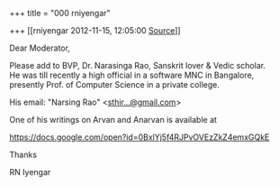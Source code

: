 +++
title = "000 rniyengar"

+++
[[rniyengar	2012-11-15, 12:05:00 [Source](https://groups.google.com/g/bvparishat/c/3GXDiZb0iTA)]]



Dear Moderator,  
  
Please add to BVP, Dr. Narasinga Rao, Sanskrit lover & Vedic scholar.  
He was till recently a high official in a software MNC in Bangalore,  
presently Prof. of Computer Science in a private college.  
  
His email: "Narsing Rao" \<[sthir...@gmail.com]()\>  
  
One of his writings on Arvan and Anarvan is available at  
  
<https://docs.google.com/open?id=0BxlYj5f4RJPvOVEzZkZ4emxGQkE>  
  
Thanks  
  
RN Iyengar  

